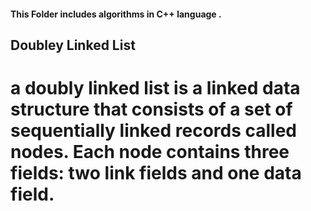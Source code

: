 #### This Folder includes algorithms in C++ language .
## Doubley Linked List 
# a doubly linked list is a linked data structure that consists of a set of sequentially linked records called nodes. Each node contains three fields: two link fields and one data field.
